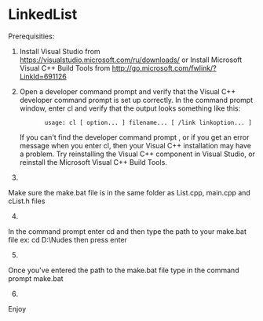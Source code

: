 # LinkedList

Prerequisities:

1. 
   Install Visual Studio from https://visualstudio.microsoft.com/ru/downloads/
or
   Install Microsoft Visual C++ Build Tools from http://go.microsoft.com/fwlink/?LinkId=691126
2.
   Open a developer command prompt and verify that the Visual C++ developer command prompt is set up correctly.
   In the command prompt window, enter cl and verify that the output looks something like this:
   
              usage: cl [ option... ] filename... [ /link linkoption... ]  
   
   If you can't find the developer command prompt , or if you get an error message when you enter cl,
   then your Visual C++ installation may have a problem. 
   Try reinstalling the Visual C++ component in Visual Studio, or reinstall the Microsoft Visual C++ Build Tools. 
 
 3.
   Make sure the make.bat file is in the same folder as List.cpp, main.cpp and cList.h files
   
 4.
   In the command prompt enter cd and then type the path to your make.bat file
   ex: cd D:\Nudes
    then press enter
    
 5. 
   Once you've entered the path to the make.bat file type in the command prompt make.bat
   
 6.
   Enjoy
